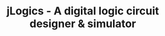 ---
layout: post
title: jLogics - A digital logic circuit designer & simulator
excerpt: An easy to use digital logic circuit designer simulation tool, with truth table, localizations and many features
categories: ['projects']
tags: ['digital logic','circuit designer','circuit simulator']
---